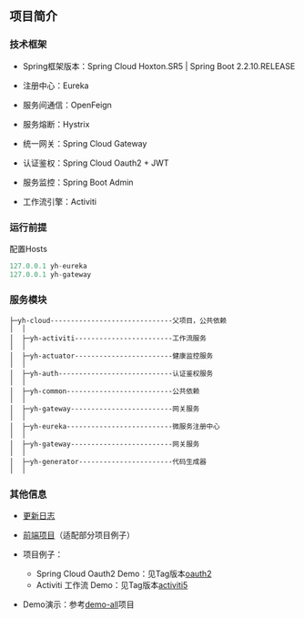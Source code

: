 ## 项目简介

### 技术框架

- Spring框架版本：Spring Cloud Hoxton.SR5 | Spring Boot 2.2.10.RELEASE
- 注册中心：Eureka
- 服务间通信：OpenFeign
- 服务熔断：Hystrix
- 统一网关：Spring Cloud Gateway
- 认证鉴权：Spring Cloud Oauth2 + JWT
- 服务监控：Spring Boot Admin



- 工作流引擎：Activiti



### 运行前提

配置Hosts
```python
127.0.0.1 yh-eureka
127.0.0.1 yh-gateway
```

### 服务模块

```text
├─yh-cloud------------------------------父项目，公共依赖
│  │
│  ├─yh-activiti------------------------工作流服务
│  │
│  ├─yh-actuator------------------------健康监控服务
│  │
│  ├─yh-auth----------------------------认证鉴权服务
│  │
│  ├─yh-common--------------------------公共依赖
│  │
│  ├─yh-gateway-------------------------网关服务
│  │
│  ├─yh-eureka--------------------------微服务注册中心
│  │
│  ├─yh-gateway-------------------------网关服务
│  │
│  ├─yh-generator-----------------------代码生成器
│  │
```


### 其他信息

- [更新日志](https://github.com/huhuhan/yh-cloud/blob/master/UPDATE_LOG.md)
- [前端项目](https://github.com/huhuhan/yh-cloud-ui)（适配部分项目例子）

- 项目例子：
  - Spring Cloud Oauth2 Demo：见Tag版本[oauth2](https://github.com/huhuhan/yh-cloud/releases/tag/oauth2)
  - Activiti 工作流 Demo：见Tag版本[activiti5](https://github.com/huhuhan/yh-cloud/releases/tag/activiti5)
- Demo演示：参考[demo-all](https://github.com/huhuhan/demo-all)项目

